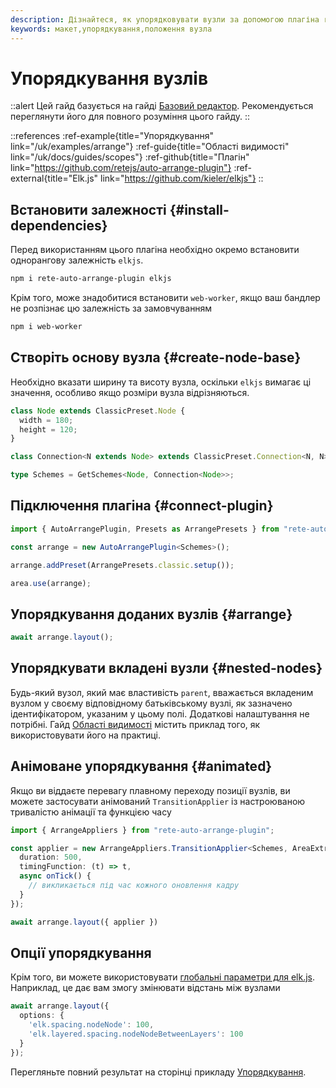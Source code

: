 ```yaml
---
description: Дізнайтеся, як упорядковувати вузли за допомогою плагіна rete-auto-arrange-plugin. Цей гайд містить покрокові інструкції щодо встановлення плагіна та його однорангових залежностей
keywords: макет,упорядкування,положення вузла
---
```


# Упорядкування вузлів

::alert
Цей гайд базується на гайді [Базовий редактор](/uk/docs/guides/basic). Рекомендується переглянути його для повного розуміння цього гайду.
::

::references
:ref-example{title="Упорядкування" link="/uk/examples/arrange"}
:ref-guide{title="Області видимості" link="/uk/docs/guides/scopes"}
:ref-github{title="Плагін" link="https://github.com/retejs/auto-arrange-plugin"}
:ref-external{title="Elk.js" link="https://github.com/kieler/elkjs"}
::

## Встановити залежності {#install-dependencies}

Перед використанням цього плагіна необхідно окремо встановити однорангову залежність `elkjs`.

```bash
npm i rete-auto-arrange-plugin elkjs
```

Крім того, може знадобитися встановити `web-worker`, якщо ваш бандлер не розпізнає цю залежність за замовчуванням

```bash
npm i web-worker
```

## Створіть основу вузла {#create-node-base}

Необхідно вказати ширину та висоту вузла, оскільки `elkjs` вимагає ці значення, особливо якщо розміри вузла відрізняються.

```ts
class Node extends ClassicPreset.Node {
  width = 180;
  height = 120;
}

class Connection<N extends Node> extends ClassicPreset.Connection<N, N> {}

type Schemes = GetSchemes<Node, Connection<Node>>;
```

## Підключення плагіна {#connect-plugin}

```ts
import { AutoArrangePlugin, Presets as ArrangePresets } from "rete-auto-arrange-plugin";

const arrange = new AutoArrangePlugin<Schemes>();

arrange.addPreset(ArrangePresets.classic.setup());

area.use(arrange);
```

## Упорядкування доданих вузлів {#arrange}

```ts
await arrange.layout();
```
## Упорядкувати вкладені вузли {#nested-nodes}

Будь-який вузол, який має властивість `parent`, вважається вкладеним вузлом у своєму відповідному батьківському вузлі, як зазначено ідентифікатором, указаним у цьому полі. Додаткові налаштування не потрібні. Гайд [Області видимості](/uk/docs/guides/scopes) містить приклад того, як використовувати його на практиці.

## Анімоване упорядкування {#animated}

Якщо ви віддаєте перевагу плавному переходу позиції вузлів, ви можете застосувати анімований `TransitionApplier` із настроюваною тривалістю анімації та функцією часу

```ts
import { ArrangeAppliers } from "rete-auto-arrange-plugin";

const applier = new ArrangeAppliers.TransitionApplier<Schemes, AreaExtra>({
  duration: 500,
  timingFunction: (t) => t,
  async onTick() {
    // викликається під час кожного оновлення кадру
  }
});

await arrange.layout({ applier })
```

## Опції упорядкування

Крім того, ви можете використовувати [глобальні параметри для elk.js](https://eclipse.dev/elk/reference/options.html). Наприклад, це дає вам змогу змінювати відстань між вузлами

```ts
await arrange.layout({
  options: {
    'elk.spacing.nodeNode': 100,
    'elk.layered.spacing.nodeNodeBetweenLayers': 100
  }
});
```

Перегляньте повний результат на сторінці прикладу [Упорядкування](/uk/examples/arrange).
